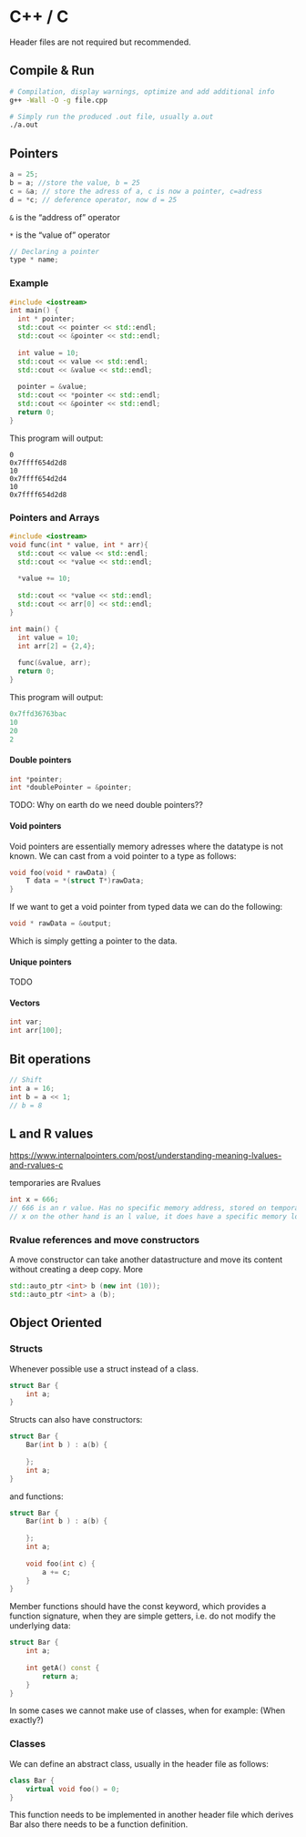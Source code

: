 # C++ / C

Header files are not required but recommended.

## Compile & Run

````bash
# Compilation, display warnings, optimize and add additional info
g++ -Wall -O -g file.cpp 
````

````bash
# Simply run the produced .out file, usually a.out
./a.out
````



## Pointers

````c++
a = 25;
b = a; //store the value, b = 25
c = &a; // store the adress of a, c is now a pointer, c=adress
d = *c; // deference operator, now d = 25
````

``&`` is the “address of” operator

``*`` is the “value of” operator

````c++
// Declaring a pointer
type * name;
````

### Example

````c++
#include <iostream>
int main() {
  int * pointer;
  std::cout << pointer << std::endl;
  std::cout << &pointer << std::endl;
  
  int value = 10;
  std::cout << value << std::endl;
  std::cout << &value << std::endl;
  
  pointer = &value;
  std::cout << *pointer << std::endl;
  std::cout << &pointer << std::endl;
  return 0;
}
````

This program will output:

````
0
0x7ffff654d2d8
10
0x7ffff654d2d4
10
0x7ffff654d2d8
````

### Pointers and Arrays

````c++
#include <iostream>
void func(int * value, int * arr){
  std::cout << value << std::endl;
  std::cout << *value << std::endl;
  
  *value += 10;
  
  std::cout << *value << std::endl;
  std::cout << arr[0] << std::endl;
}

int main() {
  int value = 10; 
  int arr[2] = {2,4};
  
  func(&value, arr);
  return 0;
}

````

This program will output:

````c++
0x7ffd36763bac
10
20
2
````

#### Double pointers

````c++
int *pointer;
int *doublePointer = &pointer;
````

TODO: Why on earth do we need double pointers?? 

#### Void pointers

Void pointers are essentially memory adresses where the datatype is not known. We can cast from a void pointer to a type as follows:

```c++
void foo(void * rawData) {
    T data = *(struct T*)rawData;
}
```

If we want to get a void pointer from typed data we can do the following:

```c++
void * rawData = &output;
```

Which is simply getting a pointer to the data.



#### Unique pointers

TODO

#### Vectors

````c++
int var;
int arr[100];

````



## Bit operations

````cpp
// Shift
int a = 16;
int b = a << 1;
// b = 8
````



## L and R values

https://www.internalpointers.com/post/understanding-meaning-lvalues-and-rvalues-c

temporaries are Rvalues

```c++
int x = 666; 
// 666 is an r value. Has no specific memory address, stored on temporary register. 
// x on the other hand is an l value, it does have a specific memory location. 
```

### Rvalue references and move constructors

A move constructor can take another datastructure and move its content without creating a deep copy. More 

```c++
std::auto_ptr <int> b (new int (10));
std::auto_ptr <int> a (b);
```



## Object Oriented

### Structs

Whenever possible use a struct instead of a class.

```c++
struct Bar {
    int a;
}
```

Structs can also have constructors:

```c++
struct Bar {
    Bar(int b ) : a(b) {
        
    };
    int a;
}
```

and functions: 

```c++
struct Bar {
    Bar(int b ) : a(b) {
        
    };
    int a;
    
    void foo(int c) {
        a += c;
    } 
}
```

Member functions should have the const keyword, which provides a function signature, when they are simple getters, i.e. do not modify the underlying data:



```c++
struct Bar {
    int a;
    
    int getA() const {
        return a;
    } 
}
```

In some cases we cannot make use of classes, when for example: (When exactly?)

### Classes

We can define an abstract class, usually in the header file as follows:

```c++
class Bar {
    virtual void foo() = 0;
}
```

This function needs to be implemented in another header file which derives Bar also there needs to be a function definition. 

